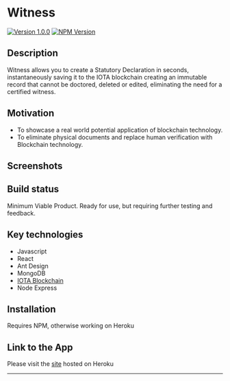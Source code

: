 # Witness
[![Version 1.0.0](https://badge.fury.io/gh/tterb%2FHyde.svg)](https://badge.fury.io/gh/tterb%2FHyde)
[![NPM Version](https://img.shields.io/npm/v/npm.svg?style=flat)]()
## Description
Witness allows you to create a Statutory Declaration in seconds, instantaneously saving it to the IOTA blockchain creating an immutable record that cannot be doctored, deleted or edited, eliminating the need for a certified witness.
## Motivation
* To showcase a real world potential application of blockchain technology. 
* To eliminate physical documents and replace human verification with Blockchain technology.
## Screenshots

## Build status
Minimum Viable Product. Ready for use, but requiring further testing and feedback.
## Key technologies
* Javascript
* React
* Ant Design
* MongoDB
* [IOTA Blockchain](iota.org)
* Node Express

## Installation
Requires NPM, otherwise working on Heroku

## Link to the App
Please visit the <a href="https://https://project3-witness.herokuapp.com/">site</a> hosted on Heroku<hr>
